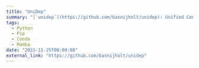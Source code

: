 ```yaml
---
title: "UniDep"
summary: "[`unidep`](https://github.com/basnijholt/unidep): Unified Conda and Pip Dependency Management 🐍"
tags:
  - Python
  - Pip
  - Conda
  - Mamba
date: "2023-11-25T00:00:00"
external_link: "https://github.com/basnijholt/unidep"
---
```


